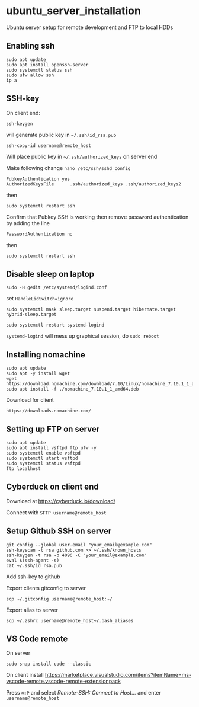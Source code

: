 # ubuntu_server_installation

Ubuntu server setup for remote development and FTP to local HDDs

## Enabling ssh

    sudo apt update
    sudo apt install openssh-server
    sudo systemctl status ssh
    sudo ufw allow ssh
    ip a

## SSH-key

On client end:

    ssh-keygen
    
will generate public key in `~/.ssh/id_rsa.pub`
    
    ssh-copy-id username@remote_host
    
Will place public key in `~/.ssh/authorized_keys` on server end

Make following change `nano /etc/ssh/sshd_config`

    PubkeyAuthentication yes
    AuthorizedKeysFile      .ssh/authorized_keys .ssh/authorized_keys2
    
then 
    
    sudo systemctl restart ssh
 
Confirm that Pubkey SSH is working then remove password authentication by adding the line

    PasswordAuthentication no

then

    sudo systemctl restart ssh

## Disable sleep on laptop
    
    sudo -H gedit /etc/systemd/logind.conf
    
set `HandleLidSwitch=ignore`

    sudo systemctl mask sleep.target suspend.target hibernate.target hybrid-sleep.target
    
    sudo systemctl restart systemd-logind

`systemd-logind` will mess up graphical session, do `sudo reboot`

    
## Installing nomachine

    sudo apt update
    sudo apt -y install wget
    wget https://download.nomachine.com/download/7.10/Linux/nomachine_7.10.1_1_amd64.deb
    sudo apt install -f ./nomachine_7.10.1_1_amd64.deb
 
 Download for client
 
    https://downloads.nomachine.com/
    
## Setting up FTP on server

    sudo apt update
    sudo apt install vsftpd ftp ufw -y
    sudo systemctl enable vsftpd
    sudo systemctl start vsftpd
    sudo systemctl status vsftpd
    ftp localhost

## Cyberduck on client end

Download at https://cyberduck.io/download/

Connect with `SFTP username@remote_host`

## Setup Github SSH on server
    
    git config --global user.email "your_email@example.com" 
    ssh-keyscan -t rsa github.com >> ~/.ssh/known_hosts
    ssh-keygen -t rsa -b 4096 -C "your_email@example.com"
    eval $(ssh-agent -s)
    cat ~/.ssh/id_rsa.pub
    
    
Add ssh-key to github

Export clients gitconfig to server

    scp ~/.gitconfig username@remote_host:~/
    
Export alias to server
    
    scp ~/.zshrc username@remote_host~/.bash_aliases
## VS Code remote

On server

    sudo snap install code --classic

On client install https://marketplace.visualstudio.com/items?itemName=ms-vscode-remote.vscode-remote-extensionpack

Press `⌘⇧P` and select *Remote-SSH: Connect to Host...* and enter `username@remote_host`
